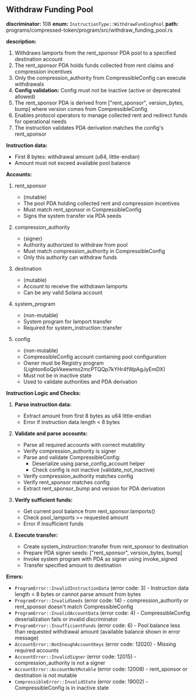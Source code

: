 ## Withdraw Funding Pool

**discriminator:** 108
**enum:** `InstructionType::WithdrawFundingPool`
**path:** programs/compressed-token/program/src/withdraw_funding_pool.rs

**description:**
1. Withdraws lamports from the rent_sponsor PDA pool to a specified destination account
2. The rent_sponsor PDA holds funds collected from rent claims and compression incentives
3. Only the compression_authority from CompressibleConfig can execute withdrawals
4. **Config validation:** Config must not be inactive (active or deprecated allowed)
5. The rent_sponsor PDA is derived from ["rent_sponsor", version_bytes, bump] where version comes from CompressibleConfig
6. Enables protocol operators to manage collected rent and redirect funds for operational needs
7. The instruction validates PDA derivation matches the config's rent_sponsor

**Instruction data:**
- First 8 bytes: withdrawal amount (u64, little-endian)
- Amount must not exceed available pool balance

**Accounts:**
1. rent_sponsor
   - (mutable)
   - The pool PDA holding collected rent and compression incentives
   - Must match rent_sponsor in CompressibleConfig
   - Signs the system transfer via PDA seeds

2. compression_authority
   - (signer)
   - Authority authorized to withdraw from pool
   - Must match compression_authority in CompressibleConfig
   - Only this authority can withdraw funds

3. destination
   - (mutable)
   - Account to receive the withdrawn lamports
   - Can be any valid Solana account

4. system_program
   - (non-mutable)
   - System program for lamport transfer
   - Required for system_instruction::transfer

5. config
   - (non-mutable)
   - CompressibleConfig account containing pool configuration
   - Owner must be Registry program (Lighton6oQpVkeewmo2mcPTQQp7kYHr4fWpAgJyEmDX)
   - Must not be in inactive state
   - Used to validate authorities and PDA derivation

**Instruction Logic and Checks:**

1. **Parse instruction data:**
   - Extract amount from first 8 bytes as u64 little-endian
   - Error if instruction data length < 8 bytes

2. **Validate and parse accounts:**
   - Parse all required accounts with correct mutability
   - Verify compression_authority is signer
   - Parse and validate CompressibleConfig:
     - Deserialize using parse_config_account helper
     - Check config is not inactive (validate_not_inactive)
   - Verify compression_authority matches config
   - Verify rent_sponsor matches config
   - Extract rent_sponsor_bump and version for PDA derivation

3. **Verify sufficient funds:**
   - Get current pool balance from rent_sponsor.lamports()
   - Check pool_lamports >= requested amount
   - Error if insufficient funds

4. **Execute transfer:**
   - Create system_instruction::transfer from rent_sponsor to destination
   - Prepare PDA signer seeds: ["rent_sponsor", version_bytes, bump]
   - Invoke system program with PDA as signer using invoke_signed
   - Transfer specified amount to destination

**Errors:**

- `ProgramError::InvalidInstructionData` (error code: 3) - Instruction data length < 8 bytes or cannot parse amount from bytes
- `ProgramError::InvalidSeeds` (error code: 14) - compression_authority or rent_sponsor doesn't match CompressibleConfig
- `ProgramError::InvalidAccountData` (error code: 4) - CompressibleConfig deserialization fails or invalid discriminator
- `ProgramError::InsufficientFunds` (error code: 6) - Pool balance less than requested withdrawal amount (available balance shown in error message)
- `AccountError::NotEnoughAccountKeys` (error code: 12020) - Missing required accounts
- `AccountError::InvalidSigner` (error code: 12015) - compression_authority is not a signer
- `AccountError::AccountNotMutable` (error code: 12008) - rent_sponsor or destination is not mutable
- `CompressibleError::InvalidState` (error code: 19002) - CompressibleConfig is in inactive state
